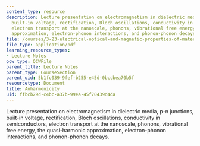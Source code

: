 ```yaml
---
content_type: resource
description: Lecture presentation on electromagnetism in dielectric media, p-n junctions,
  built-in voltage, rectification, Bloch oscillations, conductivity in semiconductors,
  electron transport at the nanoscale, phonons, vibrational free energy, the quasi-harmonic
  approximation, electron-phonon interactions, and phonon-phonon decays.
file: /courses/3-23-electrical-optical-and-magnetic-properties-of-materials-fall-2007/ffbcb29dc4bca37b99ea45f70439d4da_lec15.pdf
file_type: application/pdf
learning_resource_types:
- Lecture Notes
ocw_type: OCWFile
parent_title: Lecture Notes
parent_type: CourseSection
parent_uid: 5b1fc039-9fef-b255-e45d-0bccbea70b5f
resourcetype: Document
title: Anharmonicity
uid: ffbcb29d-c4bc-a37b-99ea-45f70439d4da
---
```

Lecture presentation on electromagnetism in dielectric media, p-n junctions, built-in voltage, rectification, Bloch oscillations, conductivity in semiconductors, electron transport at the nanoscale, phonons, vibrational free energy, the quasi-harmonic approximation, electron-phonon interactions, and phonon-phonon decays.

